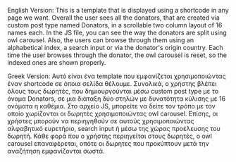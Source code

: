 English Version: This is a template that is displayed using a shortcode in any page we want. Overall the user sees all the donators, that are created via custom post type named Donators, in a scrollable two column layout of
16 names each. In the JS file, you can see the way the donators are split using owl carousel. Also, the users can browse through them using an alphabetical index, a search input or via the donator's origin country. Each time
the user browses through the donator, the owl carousel is reset, so the indexed ones are shown properly.

Greek Version: Αυτό είναι ένα template που εμφανίζεται χρησιμοποιώντας έναν shortcode σε όποια σελίδα θέλουμε. Συνολικά, ο χρήστης βλέπει όλους τους δωρητές, που δημιουργούνται μέσω custom post type με το όνομα Donators,
σε μια διάταξη δύο στηλών με δυνατότητα κύλισης με 16 ονόματα η καθέμια. Στο αρχείο JS, μπορείτε να δείτε τον τρόπο με τον οποίο χωρίζονται οι δωρητές χρησιμοποιώντας owl carousel. Επίσης, οι χρήστες μπορούν να περιηγηθούν
σε αυτούς χρησιμοποιώντας αλφαβητικό ευρετήριο, search input ή μέσω της χώρας προέλευσης του δωρητή. Κάθε φορά που ο χρήστης περιηγείται στους δωρητές, ο owl carousel επαναφέρεται, οπότε οι δωρητες που προκύπτουν μετά την 
αναζήτηση εμφανίζονται σωστά.
